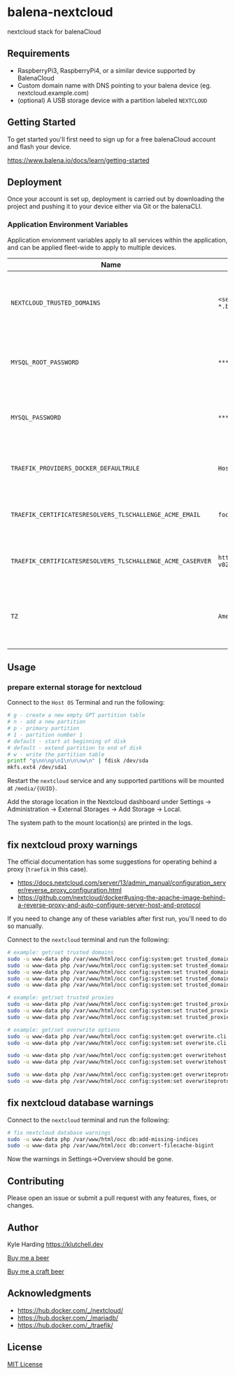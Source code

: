 # balena-nextcloud

nextcloud stack for balenaCloud

## Requirements

- RaspberryPi3, RaspberryPi4, or a similar device supported by BalenaCloud
- Custom domain name with DNS pointing to your balena device (eg. nextcloud.example.com)
- (optional) A USB storage device with a partition labeled `NEXTCLOUD`

## Getting Started

To get started you'll first need to sign up for a free balenaCloud account and flash your device.

<https://www.balena.io/docs/learn/getting-started>

## Deployment

Once your account is set up, deployment is carried out by downloading the project and pushing it to your device either via Git or the balenaCLI.

### Application Environment Variables

Application envionment variables apply to all services within the application, and can be applied fleet-wide to apply to multiple devices.

|Name|Example|Purpose|
|---|---|---|
|`NEXTCLOUD_TRUSTED_DOMAINS`|`<server-ip> nextcloud.example.com *.balena-devices.com`|space-separated list of trusted domains for remote access|
|`MYSQL_ROOT_PASSWORD`|`********`|password that will be set for the MariaDB root account|
|`MYSQL_PASSWORD`|`********`|password that will be set for the MariaDB nextcloud account|
|`TRAEFIK_PROVIDERS_DOCKER_DEFAULTRULE`|``Host(`nextcloud.example.com`)``|provide your custom domain here|
|`TRAEFIK_CERTIFICATESRESOLVERS_TLSCHALLENGE_ACME_EMAIL`|`foo@bar.com`|email address to use for ACME registration|
|`TRAEFIK_CERTIFICATESRESOLVERS_TLSCHALLENGE_ACME_CASERVER`|`https://acme-staging-v02.api.letsencrypt.org/directory`|(optional) specify a different CA server to use|
|`TZ`|`America/Toronto`|(optional) inform services of the [timezone](https://en.wikipedia.org/wiki/List_of_tz_database_time_zones) in your location|

## Usage

### prepare external storage for nextcloud

Connect to the `Host OS` Terminal and run the following:

```bash
# g - create a new empty GPT partition table
# n - add a new partition
# p - primary partition
# 1 - partition number 1
# default - start at beginning of disk
# default - extend partition to end of disk
# w - write the partition table
printf "g\nn\np\n1\n\n\nw\n" | fdisk /dev/sda
mkfs.ext4 /dev/sda1
```

Restart the `nextcloud` service and any supported partitions will be mounted at `/media/{UUID}`.

Add the storage location in the Nextcloud dashboard under Settings -> Administration -> External Storages -> Add Storage -> Local.

The system path to the mount location(s) are printed in the logs.

## fix nextcloud proxy warnings

The official documentation has some suggestions for operating behind a proxy (`traefik` in this case).

- <https://docs.nextcloud.com/server/13/admin_manual/configuration_server/reverse_proxy_configuration.html>
- <https://github.com/nextcloud/docker#using-the-apache-image-behind-a-reverse-proxy-and-auto-configure-server-host-and-protocol>

If you need to change any of these variables after first run, you'll need to do so manually.

Connect to the `nextcloud` terminal and run the following:

```bash
# example: get/set trusted domains
sudo -u www-data php /var/www/html/occ config:system:get trusted_domains
sudo -u www-data php /var/www/html/occ config:system:set trusted_domains 0 --value='192.168.8.6'
sudo -u www-data php /var/www/html/occ config:system:set trusted_domains 1 --value='nextcloud.example.com'
sudo -u www-data php /var/www/html/occ config:system:set trusted_domains 2 --value='*.balena-devices.com'
sudo -u www-data php /var/www/html/occ config:system:set trusted_domains 3 --value='nextcloud.lan'

# example: get/set trusted proxies
sudo -u www-data php /var/www/html/occ config:system:get trusted_proxies
sudo -u www-data php /var/www/html/occ config:system:set trusted_proxies 0 --value='traefik'
sudo -u www-data php /var/www/html/occ config:system:set trusted_proxies 1 --value='localhost'

# example: get/set overwrite options
sudo -u www-data php /var/www/html/occ config:system:get overwrite.cli.url
sudo -u www-data php /var/www/html/occ config:system:set overwrite.cli.url --value='https://nextcloud.example.com/'

sudo -u www-data php /var/www/html/occ config:system:get overwritehost
sudo -u www-data php /var/www/html/occ config:system:set overwritehost --value='nextcloud.example.com'

sudo -u www-data php /var/www/html/occ config:system:get overwriteprotocol
sudo -u www-data php /var/www/html/occ config:system:set overwriteprotocol --value='https'
```

## fix nextcloud database warnings

Connect to the `nextcloud` terminal and run the following:

```bash
# fix nextcloud database warnings
sudo -u www-data php /var/www/html/occ db:add-missing-indices
sudo -u www-data php /var/www/html/occ db:convert-filecache-bigint
```

Now the warnings in Settings->Overview should be gone.

## Contributing

Please open an issue or submit a pull request with any features, fixes, or changes.

## Author

Kyle Harding <https://klutchell.dev>

[Buy me a beer](https://kyles-tip-jar.myshopify.com/cart/31356319498262:1?channel=buy_button)

[Buy me a craft beer](https://kyles-tip-jar.myshopify.com/cart/31356317859862:1?channel=buy_button)

## Acknowledgments

- <https://hub.docker.com/_/nextcloud/>
- <https://hub.docker.com/_/mariadb/>
- <https://hub.docker.com/_/traefik/>

## License

[MIT License](./LICENSE)
